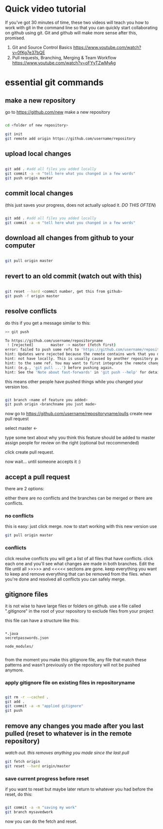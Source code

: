 # Quick video tutorial

If you've got 30 minutes of time, these two videos will teach you how to work with git in the command line so that you can quickly start collaborating on github using git. Git and github will make more sense after this, promised. 

1. Git and Source Control Basics
			https://www.youtube.com/watch?v=0fKg7e37bQE
2. Pull requests, Branching, Merging & Team Workflow
			https://www.youtube.com/watch?v=oFYyTZwMyAg

# essential git commands


## make a new repository

go to https://github.com/new
make a new repository

```bash

cd <folder of new repository>

git init
git remote add origin https://github.com/username/repository


```
## upload local changes

```bash

git add . #add all files you added locally
git commit -a -m "tell here what you changed in a few words"
git push origin master

```

## commit local changes

(this just saves your progress, does not actually upload it. *_DO THIS OFTEN_*)

```bash

git add . #add all files you added locally
git commit -a -m "tell here what you changed in a few words"

```

## download all changes from github to your computer

```bash

git pull origin master

```

## revert to an old commit (watch out with this)

```bash

git reset --hard <commit number, get this from github>
git push -f origin master

```


## resolve conflicts

do this if you get a message similar to this:


```bash
>> git push

To https://github.com/username/repositoryname
 ! [rejected]        master -> master (fetch first)
error: failed to push some refs to 'https://github.com/username/repositoryname'
hint: Updates were rejected because the remote contains work that you do
hint: not have locally. This is usually caused by another repository pushing
hint: to the same ref. You may want to first integrate the remote changes
hint: (e.g., 'git pull ...') before pushing again.
hint: See the 'Note about fast-forwards' in 'git push --help' for details.
```

this means other people have pushed things while you changed your version too.

```bash

git branch <name of feature you added>
git push origin <branchname you just made>

```

now go to https://github.com/username/repositoryname/pulls
create new pull request

select master <- <branchname you just made>

type some text about why you think this feature should be added to master
assign people for review on the right (optional but reccommended)

click create pull request.

now wait... until someone accepts it :)

## accept a pull request

there are 2 options:

either there are no conflicts and the branches can be merged or there are conflicts.

### no conflicts


this is easy: just click merge. now to start working with this new version use

```bash
git pull origin master
```


### conflicts

click resolve conflicts
you will get a list of all files that have conflicts. click each one and you'll see what changes are made in both branches. Edit the file until all >>>>> and <<<<< sections are gone. keep everything you want to keep and remove everything that can be removed from the files. when you're done and resolved all conflicts you can safely merge.


## gitignore files

it is not wise to have large files or folders on github. use a file called ".gitignore" in the root of your repository to exclude files from your project


this file can have a structure like this:

```gitignore

*.java
secretpasswords.json

node_modules/


```

from the moment you make this gitignore file, any file that match these patterns and wasn't previously on the repository will not be pushed anymore. 


### apply gitignore file on existing files in repositoryname

```bash

git rm -r --cached .
git add .
git commit -a -m "applied gitignore"
git push

```

## remove any changes you made after you last pulled (reset to whatever is in the remote repository)

*_watch out. this removes anything you made since the last pull_*

```bash
git fetch origin
git reset --hard origin/master

```

### save current progress before reset

if you want to reset but maybe later return to whatever you had before the reset, do this:

```bash

git commit -a -m "saving my work"
git branch mysavedwork

```

now you can do the fetch and reset.







